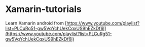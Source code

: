 # Xamarin-tutorials

Learn Xamarin android from [https://www.youtube.com/playlist?list=PLCuRg51-gw5VqYchUekCqxUS9hEZkDf6l](https://www.youtube.com/playlist?list=PLCuRg51-gw5VqYchUekCqxUS9hEZkDf6l)
